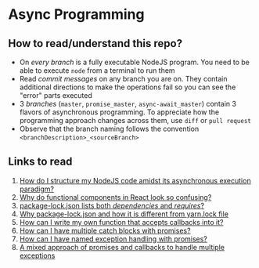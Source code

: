 # Async Programming

## How to read/understand this repo?
- On *every branch* is a fully executable NodeJS program. You need to be able to execute `node` from a terminal to run them
- Read *commit messages* on any branch you are on. They contain additional directions to make the operations fail so you can see the "error" parts executed
- 3 *branches* (`master`, `promise_master`, `async-await_master`) contain 3 flavors of asynchronous programming. To appreciate how the programming approach changes across them, use `diff` or `pull request`
- Observe that the branch naming follows the convention `<branchDescription>_<sourceBranch>`
## Links to read

1. [How do I structure my NodeJS code amidst its asynchronous execution paradigm?](https://www.digitalocean.com/community/tutorials/how-to-write-asynchronous-code-in-node-js)
2. [Why do functional components in React look so confusing?](https://www.digitalocean.com/community/tutorials/how-to-define-functions-in-javascript)
3. [package-lock.json lists both *dependencies* and *requires*?](https://stackoverflow.com/questions/52926922/package-lock-json-requires-vs-dependencies)
4. [Why package-lock.json and how it is different from yarn.lock file](https://blog.npmjs.org/post/621733939456933888/npm-v7-series-why-keep-package-lockjson)
5. [How can I write my own function that accepts callbacks into it?](https://stackoverflow.com/questions/5594531/how-can-i-write-a-function-accepting-callback-function-and-run-it-in-a-safe-wa)
6. [How can I have multiple catch blocks with promises?](https://developer.mozilla.org/en-US/docs/Web/JavaScript/Guide/Using_promises#nesting)
7. [How can I have named exception handling with promises?](https://stackoverflow.com/a/49848609)
8. [A mixed approach of promises and callbacks to handle multiple exceptions](https://stackoverflow.com/a/26077868)
